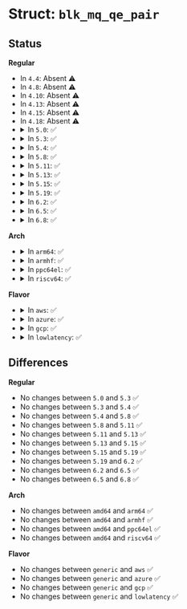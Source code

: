 # Struct: <code>blk_mq_qe_pair</code>

## Status
<b>Regular</b>
<ul>
<li>
In <code>4.4</code>: Absent ⚠️
</li>
<li>
In <code>4.8</code>: Absent ⚠️
</li>
<li>
In <code>4.10</code>: Absent ⚠️
</li>
<li>
In <code>4.13</code>: Absent ⚠️
</li>
<li>
In <code>4.15</code>: Absent ⚠️
</li>
<li>
In <code>4.18</code>: Absent ⚠️
</li>
<li>
<details>
<summary>In <code>5.0</code>: ✅</summary>

```c
struct blk_mq_qe_pair {
    struct list_head node;
    struct request_queue *q;
    struct elevator_type *type;
};
```
</details>
</li>
<li>
<details>
<summary>In <code>5.3</code>: ✅</summary>

```c
struct blk_mq_qe_pair {
    struct list_head node;
    struct request_queue *q;
    struct elevator_type *type;
};
```
</details>
</li>
<li>
<details>
<summary>In <code>5.4</code>: ✅</summary>

```c
struct blk_mq_qe_pair {
    struct list_head node;
    struct request_queue *q;
    struct elevator_type *type;
};
```
</details>
</li>
<li>
<details>
<summary>In <code>5.8</code>: ✅</summary>

```c
struct blk_mq_qe_pair {
    struct list_head node;
    struct request_queue *q;
    struct elevator_type *type;
};
```
</details>
</li>
<li>
<details>
<summary>In <code>5.11</code>: ✅</summary>

```c
struct blk_mq_qe_pair {
    struct list_head node;
    struct request_queue *q;
    struct elevator_type *type;
};
```
</details>
</li>
<li>
<details>
<summary>In <code>5.13</code>: ✅</summary>

```c
struct blk_mq_qe_pair {
    struct list_head node;
    struct request_queue *q;
    struct elevator_type *type;
};
```
</details>
</li>
<li>
<details>
<summary>In <code>5.15</code>: ✅</summary>

```c
struct blk_mq_qe_pair {
    struct list_head node;
    struct request_queue *q;
    struct elevator_type *type;
};
```
</details>
</li>
<li>
<details>
<summary>In <code>5.19</code>: ✅</summary>

```c
struct blk_mq_qe_pair {
    struct list_head node;
    struct request_queue *q;
    struct elevator_type *type;
};
```
</details>
</li>
<li>
<details>
<summary>In <code>6.2</code>: ✅</summary>

```c
struct blk_mq_qe_pair {
    struct list_head node;
    struct request_queue *q;
    struct elevator_type *type;
};
```
</details>
</li>
<li>
<details>
<summary>In <code>6.5</code>: ✅</summary>

```c
struct blk_mq_qe_pair {
    struct list_head node;
    struct request_queue *q;
    struct elevator_type *type;
};
```
</details>
</li>
<li>
<details>
<summary>In <code>6.8</code>: ✅</summary>

```c
struct blk_mq_qe_pair {
    struct list_head node;
    struct request_queue *q;
    struct elevator_type *type;
};
```
</details>
</li>
</ul>
<b>Arch</b>
<ul>
<li>
<details>
<summary>In <code>arm64</code>: ✅</summary>

```c
struct blk_mq_qe_pair {
    struct list_head node;
    struct request_queue *q;
    struct elevator_type *type;
};
```
</details>
</li>
<li>
<details>
<summary>In <code>armhf</code>: ✅</summary>

```c
struct blk_mq_qe_pair {
    struct list_head node;
    struct request_queue *q;
    struct elevator_type *type;
};
```
</details>
</li>
<li>
<details>
<summary>In <code>ppc64el</code>: ✅</summary>

```c
struct blk_mq_qe_pair {
    struct list_head node;
    struct request_queue *q;
    struct elevator_type *type;
};
```
</details>
</li>
<li>
<details>
<summary>In <code>riscv64</code>: ✅</summary>

```c
struct blk_mq_qe_pair {
    struct list_head node;
    struct request_queue *q;
    struct elevator_type *type;
};
```
</details>
</li>
</ul>
<b>Flavor</b>
<ul>
<li>
<details>
<summary>In <code>aws</code>: ✅</summary>

```c
struct blk_mq_qe_pair {
    struct list_head node;
    struct request_queue *q;
    struct elevator_type *type;
};
```
</details>
</li>
<li>
<details>
<summary>In <code>azure</code>: ✅</summary>

```c
struct blk_mq_qe_pair {
    struct list_head node;
    struct request_queue *q;
    struct elevator_type *type;
};
```
</details>
</li>
<li>
<details>
<summary>In <code>gcp</code>: ✅</summary>

```c
struct blk_mq_qe_pair {
    struct list_head node;
    struct request_queue *q;
    struct elevator_type *type;
};
```
</details>
</li>
<li>
<details>
<summary>In <code>lowlatency</code>: ✅</summary>

```c
struct blk_mq_qe_pair {
    struct list_head node;
    struct request_queue *q;
    struct elevator_type *type;
};
```
</details>
</li>
</ul>

## Differences
<b>Regular</b>
<ul>
<li>
No changes between <code>5.0</code> and <code>5.3</code> ✅
</li>
<li>
No changes between <code>5.3</code> and <code>5.4</code> ✅
</li>
<li>
No changes between <code>5.4</code> and <code>5.8</code> ✅
</li>
<li>
No changes between <code>5.8</code> and <code>5.11</code> ✅
</li>
<li>
No changes between <code>5.11</code> and <code>5.13</code> ✅
</li>
<li>
No changes between <code>5.13</code> and <code>5.15</code> ✅
</li>
<li>
No changes between <code>5.15</code> and <code>5.19</code> ✅
</li>
<li>
No changes between <code>5.19</code> and <code>6.2</code> ✅
</li>
<li>
No changes between <code>6.2</code> and <code>6.5</code> ✅
</li>
<li>
No changes between <code>6.5</code> and <code>6.8</code> ✅
</li>
</ul>
<b>Arch</b>
<ul>
<li>
No changes between <code>amd64</code> and <code>arm64</code> ✅
</li>
<li>
No changes between <code>amd64</code> and <code>armhf</code> ✅
</li>
<li>
No changes between <code>amd64</code> and <code>ppc64el</code> ✅
</li>
<li>
No changes between <code>amd64</code> and <code>riscv64</code> ✅
</li>
</ul>
<b>Flavor</b>
<ul>
<li>
No changes between <code>generic</code> and <code>aws</code> ✅
</li>
<li>
No changes between <code>generic</code> and <code>azure</code> ✅
</li>
<li>
No changes between <code>generic</code> and <code>gcp</code> ✅
</li>
<li>
No changes between <code>generic</code> and <code>lowlatency</code> ✅
</li>
</ul>
